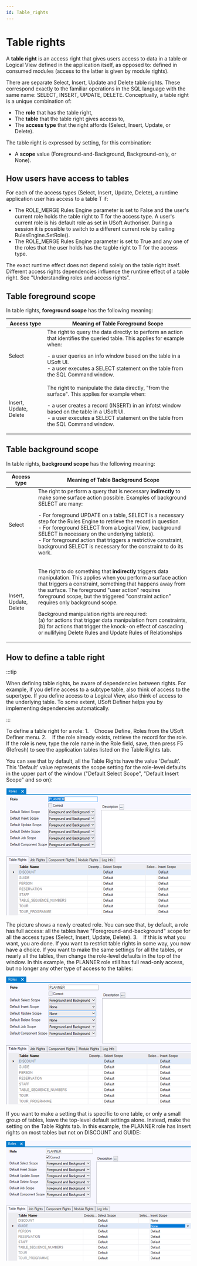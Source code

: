 ```yaml
---
id: Table_rights
---
```


# Table rights

A **table right** is an access right that gives users access to data in a table or Logical View defined in the application itself, as opposed to: defined in consumed modules (access to the latter is given by module rights).

There are separate Select, Insert, Update and Delete table rights. These correspond exactly to the familiar operations in the SQL language with the same name: SELECT, INSERT, UPDATE, DELETE.
Conceptually, a table right is a unique combination of:

- The **role** that has the table right,
- The **table** that the table right gives access to,
- The **access type** that the right affords (Select, Insert, Update, or Delete).

The table right is expressed by setting, for this combination:

- A **scope** value (Foreground-and-Background, Background-only, or None).

## How users have access to tables

For each of the access types (Select, Insert, Update, Delete), a runtime application user has access to a table T if:

- The ROLE_MERGE Rules Engine parameter is set to False and the user's current role holds the table right to T for the access type. A user's current role is his default role as set in USoft Authoriser. During a session it is possible to switch to a different current role by calling RulesEngine.SetRole().
- The ROLE_MERGE Rules Engine parameter is set to True and any one of the roles that the user holds has the tagble right to T for the access type.

The exact runtime effect does not depend solely on the table right itself. Different access rights dependencies influence the runtime effect of a table right. See "Understanding roles and access rights”.

## Table foreground scope

In table rights, **foreground scope** has the following meaning:

|**Access type**|**Meaning of Table Foreground Scope**|
|--------|--------|
|Select  |The right to query the data directly: to perform an action that identifies the queried table. This applies for example when:			<p>- a user queries an info window based on the table in a USoft UI.<br/>- a user executes a SELECT statement on the table from the SQL Command window.<br/></p>|
|Insert, Update, Delete|The right to manipulate the data directly, "from the surface". This applies for example when:			<p>- a user creates a record (INSERT) in an infotst window based on the table in a USoft UI.<br/>- a user executes a SELECT statement on the table from the SQL Command window.<br/></p>|



## Table background scope

In table rights, **background scope** has the following meaning:

|**Access type**|**Meaning of Table Background Scope**|
|--------|--------|
|Select  |The right to perform a query that is necessary **indirectly** to make some surface action possible. Examples of background SELECT are many:			<p>- For foreground UPDATE on a table, SELECT is a necessary step for the Rules Engine to retrieve the record in question.<br/>- For foreground SELECT from a Logical View, background SELECT is necessary on the underlying table(s).<br/>- For foreground action that triggers a restrictive constraint, background SELECT is necessary for the constraint to do its work.<br/></p>|
|Insert, Update, Delete|<p>The right to do something that **indirectly** triggers data manipulation. This applies when you perform a surface action that triggers a constraint, something that happens away from the surface. The foreground "user action" requires foreground scope, but the triggered "constraint action" requires only background scope.</p><p>Background manipulation rights are required:<br/>			(a) for actions that trigger data manipulation from constraints,<br/>			(b) for actions that trigger the knock-on effect of cascading or nullifying Delete Rules and Update Rules of Relationships</p>|



## How to define a table right


:::tip

When defining table rights, be aware of dependencies between rights. For example, if you define access to a subtype table, also think of access to the supertype. If you define access to a Logical View, also think of access to the underlying table. To some extent, USoft Definer helps you by implementing dependencies automatically.

:::

To define a table right for a role:
1.    Choose Define, Roles from the USoft Definer menu.
2.    If the role already exists, retrieve the record for the role. If the role is new, type the role name in the Role field, save, then press F5 (Refresh) to see the application tables listed on the Table Rights tab.

You can see that by default, all the Table Rights have the value 'Default'. This 'Default' value represents the scope setting for the role-level defaults in the upper part of the window ("Default Select Scope", "Default Insert Scope" and so on):

![](./assets/53538eb2-f650-4cb5-824e-0fff6bd9b433.png)

The picture shows a newly created role. You can see that, by default, a role has full access: all the tables have "Foreground-and-background" scope for all the access types (Select, Insert, Update, Delete).
3.    If this is what you want, you are done. If you want to restrict table rights in some way, you now have a choice. If you want to make the same settings for all the tables, or nearly all the tables, then change the role-level defaults in the top of the window. In this example, the PLANNER role still has full read-only access, but no longer any other type of access to the tables:

![](./assets/9d3fc12e-fc94-4096-8704-8aeb60cf2bdd.png)

If you want to make a setting that is specific to one table, or only a small group of tables, leave the top-level default settings alone. Instead, make the setting on the Table Rights tab. In this example, the PLANNER role has Insert rights on most tables but not on DISCOUNT and GUIDE:

![](./assets/0adae6da-478d-4b9b-8b15-91c178a9ec5e.png)

 

 

 

 

 

 